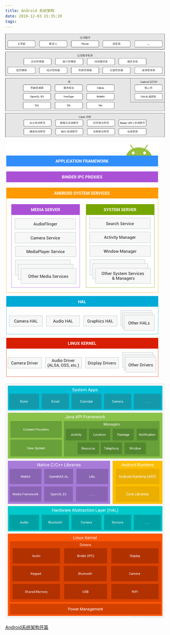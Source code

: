 ```yaml
---
title: Android 系统架构
date: 2019-12-03 15:35:20
tags:
---
```



![](/source/images/2019_12_03_01.png)

![](/source/images/2019_12_03_02.png)

![](/source/images/2019_12_03_03.png)


[Android系统架构开篇](https://cloud.tencent.com/developer/article/1429122)